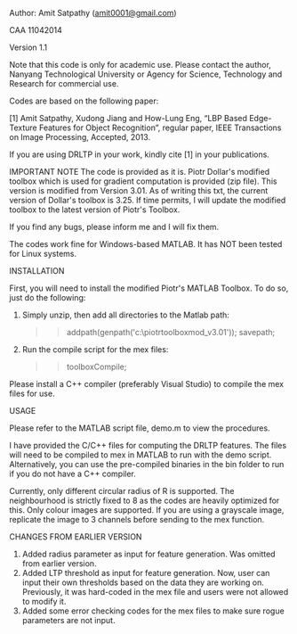 Author: Amit Satpathy (amit0001@gmail.com)

CAA 11042014

Version 1.1

Note that this code is only for academic use. Please contact the author, Nanyang
Technological University or Agency for Science, Technology and Research for commercial 
use.

Codes are based on the following paper:

[1] Amit Satpathy, Xudong Jiang and How-Lung Eng, “LBP Based Edge-Texture Features for 
Object Recognition”, regular paper, IEEE Transactions on Image Processing, Accepted, 2013.

If you are using DRLTP in your work, kindly cite [1] in your publications.

IMPORTANT NOTE
The code is provided as it is. Piotr Dollar's modified toolbox which is used for 
gradient computation is provided (zip file). This version is modified from Version 3.01. As 
of writing this txt, the current version of Dollar's toolbox is 3.25. If time permits, I
will update the modified toolbox to the latest version of Piotr's Toolbox.

If you find any bugs, please inform me and I will fix them.

The codes work fine for Windows-based MATLAB. It has NOT been tested for Linux systems.

INSTALLATION

First, you will need to install the modified Piotr's MATLAB Toolbox. To do so, just do the 
following:

1)	Simply unzip, then add all directories to the Matlab path: 
	>> addpath(genpath('c:\piotrtoolboxmod_v3.01')); savepath;

2)	Run the compile script for the mex files: 
	>> toolboxCompile; 
  
Please install a C++ compiler (preferably Visual Studio) to compile the mex files for 
use.
 
USAGE
 
Please refer to the MATLAB script file, demo.m to view the procedures.

I have provided the C/C++ files for computing the DRLTP features. The files will need to be compiled to mex in MATLAB to run with the demo script. Alternatively, you can use the pre-compiled binaries in the bin folder to run if you do not have a C++ compiler.

Currently, only different circular radius of R is supported. The neighbourhood is strictly
fixed to 8 as the codes are heavily optimized for this. Only colour images are supported. If
you are using a grayscale image, replicate the image to 3 channels before sending to the mex 
function.

CHANGES FROM EARLIER VERSION
1) Added radius parameter as input for feature generation. Was omitted from earlier version.
2) Added LTP threshold as input for feature generation. Now, user can input their own thresholds based on the data 
they are working on. Previously, it was hard-coded in the mex file and users were not allowed to modify it.
3) Added some error checking codes for the mex files to make sure rogue parameters are not input.

